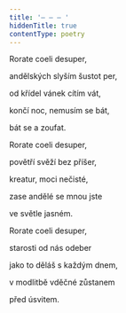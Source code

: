 ```yaml
---
title: '– – – '
hiddenTitle: true
contentType: poetry
---
```


Rorate coeli desuper,

andělských slyším šustot per,

od křídel vánek cítím vát,

končí noc, nemusím se bát,

bát se a zoufat.

Rorate coeli desuper,

povětří svěží bez příšer,

kreatur, moci nečisté,

zase andělé se mnou jste

ve světle jasném.

Rorate coeli desuper,

starosti od nás odeber

jako to děláš s každým dnem,

v modlitbě vděčné zůstanem

před úsvitem.
